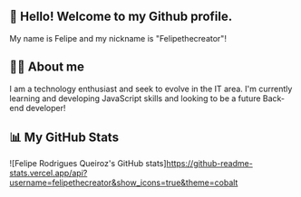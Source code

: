 ## 👋 Hello! Welcome to my Github profile.
 My name is Felipe and my nickname is "Felipethecreator"!

## 🐱‍🏍 About me 
I am a technology enthusiast and seek to evolve in the IT area. I'm currently learning and developing JavaScript skills and looking to be a future Back-end developer!

## 📊 My GitHub Stats
![Felipe Rodrigues Queiroz's GitHub stats]https://github-readme-stats.vercel.app/api?username=felipethecreator&show_icons=true&theme=cobalt
